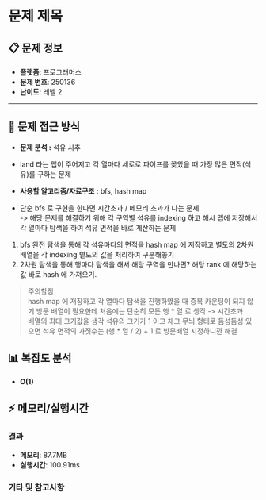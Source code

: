 
# 문제 제목

## 📋 문제 정보
- **플랫폼**: 프로그래머스
- **문제 번호**: 250136
- **난이도**: 레벨 2

---

## 🎯 문제 접근 방식

- **문제 분석 :**
석유 시추

- land 라는 맵이 주어지고 각 열마다 세로로 파이프를 꽂았을 때 가장 많은 면적(석유)를 구하는 문제
 



- **사용할 알고리즘/자료구조 :**
bfs, hash map
- 단순 bfs 로 구현을 한다면 시간초과 / 메모리 초과가 나는 문제 </br>
-> 해당 문제를 해결하기 위해 각 구역별 석유를 indexing 하고 해시 맵에 저장해서 각 열마다 탐색을 하여 석유 면적을 바로 계산하는 문제

1. bfs 완전 탐색을 통해 각 석유마다의 면적을 hash map 에 저장하고 별도의 2차원 배열을 각 indexing 별도의 값을 처리하여 구분해놓기
2. 2차원 탐색을 통해 행마다 탐색을 해서 해당 구역을 만나면? 해당 rank 에 해당하는 값 바로 hash 에 가져오기.

>주의할점
</br> hash map 에 저장하고 각 열마다 탐색을 진행하였을 때 중복 카운팅이 되지 않기 방문 배열이 필요한데 처음에는 단순히 모든 행 * 열 로 생각 -> 시간초과
</br> 배열의 최대 크기값을 생각 석유의 크기가 1 이고 체크 무늬 형태로 듬성듬성 있으면 석유 면적의 가짓수는 (행 * 열 / 2) + 1 로 방문배열 지정하니깐 해결





## 📊 복잡도 분석

- **O(1)**

## ⚡ 메모리/실행시간

### 결과
- **메모리**: 87.7MB
- **실행시간**: 100.91ms

### 기타 및 참고사항